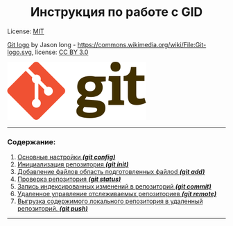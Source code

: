 <!-- SkillFactory PHPDEV-34 Рыков Денис-->
<!--3.14. Практическая работа -->
<h1 align="center">Инструкция по работе с GID</h1>

License: [MIT](./license.md "Смотреть лицензию")



[Git logo](https://commons.wikimedia.org/wiki/File:Git-logo.svg) by Jason long - https://commons.wikimedia.org/wiki/File:Git-logo.svg, license: [CC BY 3.0](https://creativecommons.org/licenses/by/3.0/deed.en)

![Логотип Git](/img/git-logo.png)

---
### Содержание:

1. [Основные настройки ***(git config)***](config.md)
2. [Инициализация репозитория ***(git init)***](init.md)
3. [Добавление файлов область подготовленных файлоd ***(git add)***](add.md)
4.  [Проверка репозитория ***(git status)***](status.md)
5. [Запись индексированных изменений в репозиторий ***(git commit)***](commit.md)
6. [Удаленное управление отслеживаемых репозиториев ***(git remote)***](remote.md)
7. [Выгрузка содержимого локального репозитория в удаленный репозиторий. ***(git push)***](push.md)
---
